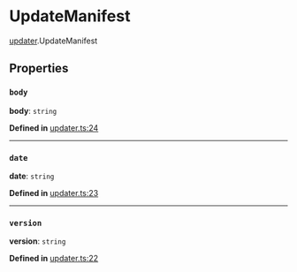 # UpdateManifest

[updater](../modules/updater.md).UpdateManifest

## Properties

### `body`

 **body**: `string`

**Defined in** [updater.ts:24](https://github.com/tauri-apps/tauri/blob/e29997c5/tooling/api/src/updater.ts#L24)

___

### `date`

 **date**: `string`

**Defined in** [updater.ts:23](https://github.com/tauri-apps/tauri/blob/e29997c5/tooling/api/src/updater.ts#L23)

___

### `version`

 **version**: `string`

**Defined in** [updater.ts:22](https://github.com/tauri-apps/tauri/blob/e29997c5/tooling/api/src/updater.ts#L22)
